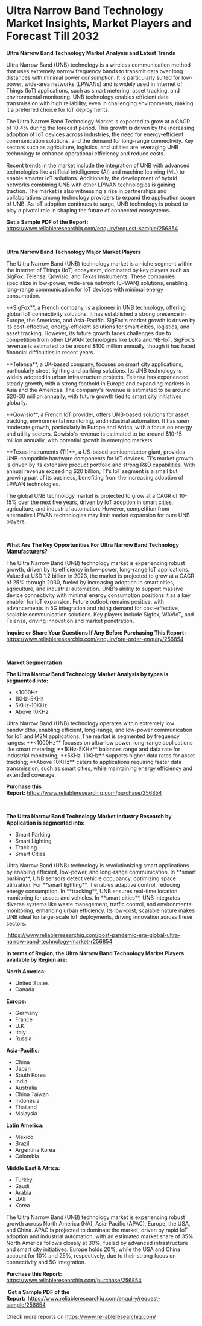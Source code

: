 <p><h1>Ultra Narrow Band Technology Market Insights, Market Players and Forecast Till 2032</h1></p><p><strong>Ultra Narrow Band Technology Market Analysis and Latest Trends</strong></p>
<p><p>Ultra Narrow Band (UNB) technology is a wireless communication method that uses extremely narrow frequency bands to transmit data over long distances with minimal power consumption. It is particularly suited for low-power, wide-area networks (LPWANs) and is widely used in Internet of Things (IoT) applications, such as smart metering, asset tracking, and environmental monitoring. UNB technology enables efficient data transmission with high reliability, even in challenging environments, making it a preferred choice for IoT deployments.</p><p>The Ultra Narrow Band Technology Market is expected to grow at a CAGR of 10.4% during the forecast period. This growth is driven by the increasing adoption of IoT devices across industries, the need for energy-efficient communication solutions, and the demand for long-range connectivity. Key sectors such as agriculture, logistics, and utilities are leveraging UNB technology to enhance operational efficiency and reduce costs.</p><p>Recent trends in the market include the integration of UNB with advanced technologies like artificial intelligence (AI) and machine learning (ML) to enable smarter IoT solutions. Additionally, the development of hybrid networks combining UNB with other LPWAN technologies is gaining traction. The market is also witnessing a rise in partnerships and collaborations among technology providers to expand the application scope of UNB. As IoT adoption continues to surge, UNB technology is poised to play a pivotal role in shaping the future of connected ecosystems.</p></p>
<p><strong>Get a Sample PDF of the Report:&nbsp;</strong> <a href="https://www.reliableresearchiq.com/enquiry/request-sample/256854?utm_campaign=1082&utm_medium=2&utm_source=Github&utm_content=ia&utm_term=21012025&utm_id=ultra-narrow-band-technology">https://www.reliableresearchiq.com/enquiry/request-sample/256854</a></p>
<p>&nbsp;</p>
<p><strong>Ultra Narrow Band Technology Major Market Players</strong></p>
<p><p>The Ultra Narrow Band (UNB) technology market is a niche segment within the Internet of Things (IoT) ecosystem, dominated by key players such as SigFox, Telensa, Qowisio, and Texas Instruments. These companies specialize in low-power, wide-area network (LPWAN) solutions, enabling long-range communication for IoT devices with minimal energy consumption.</p><p>**SigFox**, a French company, is a pioneer in UNB technology, offering global IoT connectivity solutions. It has established a strong presence in Europe, the Americas, and Asia-Pacific. SigFox's market growth is driven by its cost-effective, energy-efficient solutions for smart cities, logistics, and asset tracking. However, its future growth faces challenges due to competition from other LPWAN technologies like LoRa and NB-IoT. SigFox's revenue is estimated to be around $100 million annually, though it has faced financial difficulties in recent years.</p><p>**Telensa**, a UK-based company, focuses on smart city applications, particularly street lighting and parking solutions. Its UNB technology is widely adopted in urban infrastructure projects. Telensa has experienced steady growth, with a strong foothold in Europe and expanding markets in Asia and the Americas. The company's revenue is estimated to be around $20-30 million annually, with future growth tied to smart city initiatives globally.</p><p>**Qowisio**, a French IoT provider, offers UNB-based solutions for asset tracking, environmental monitoring, and industrial automation. It has seen moderate growth, particularly in Europe and Africa, with a focus on energy and utility sectors. Qowisio's revenue is estimated to be around $10-15 million annually, with potential growth in emerging markets.</p><p>**Texas Instruments (TI)**, a US-based semiconductor giant, provides UNB-compatible hardware components for IoT devices. TI's market growth is driven by its extensive product portfolio and strong R&D capabilities. With annual revenue exceeding $20 billion, TI's IoT segment is a small but growing part of its business, benefiting from the increasing adoption of LPWAN technologies.</p><p>The global UNB technology market is projected to grow at a CAGR of 10-15% over the next five years, driven by IoT adoption in smart cities, agriculture, and industrial automation. However, competition from alternative LPWAN technologies may limit market expansion for pure UNB players.</p></p>
<p>&nbsp;</p>
<p><strong>What Are The Key Opportunities For Ultra Narrow Band Technology Manufacturers?</strong></p>
<p><p>The Ultra Narrow Band (UNB) technology market is experiencing robust growth, driven by its efficiency in low-power, long-range IoT applications. Valued at USD 1.2 billion in 2023, the market is projected to grow at a CAGR of 25% through 2030, fueled by increasing adoption in smart cities, agriculture, and industrial automation. UNB's ability to support massive device connectivity with minimal energy consumption positions it as a key enabler for IoT expansion. Future outlook remains positive, with advancements in 5G integration and rising demand for cost-effective, scalable communication solutions. Key players include Sigfox, WAVIoT, and Telensa, driving innovation and market penetration.</p></p>
<p><strong>Inquire or Share Your Questions If Any Before Purchasing This Report:</strong> <a href="https://www.reliableresearchiq.com/enquiry/pre-order-enquiry/256854?utm_campaign=1082&utm_medium=2&utm_source=Github&utm_content=ia&utm_term=21012025&utm_id=ultra-narrow-band-technology">https://www.reliableresearchiq.com/enquiry/pre-order-enquiry/256854</a></p>
<p>&nbsp;</p>
<p><strong>Market Segmentation</strong></p>
<p><strong>The Ultra Narrow Band Technology Market Analysis by types is segmented into:</strong></p>
<p><ul><li><1000Hz</li><li>1KHz-5KHz</li><li>5KHz-10KHz</li><li>Above 10KHz</li></ul></p>
<p><p>Ultra Narrow Band (UNB) technology operates within extremely low bandwidths, enabling efficient, long-range, and low-power communication for IoT and M2M applications. The market is segmented by frequency ranges: **<1000Hz** focuses on ultra-low power, long-range applications like smart metering; **1KHz-5KHz** balances range and data rate for industrial monitoring; **5KHz-10KHz** supports higher data rates for asset tracking; **Above 10KHz** caters to applications requiring faster data transmission, such as smart cities, while maintaining energy efficiency and extended coverage.</p></p>
<p><strong>Purchase this Report:&nbsp;</strong><a href="https://www.reliableresearchiq.com/purchase/256854?utm_campaign=1082&utm_medium=2&utm_source=Github&utm_content=ia&utm_term=21012025&utm_id=ultra-narrow-band-technology">https://www.reliableresearchiq.com/purchase/256854</a></p>
<p>&nbsp;</p>
<p><strong>The Ultra Narrow Band Technology Market Industry Research by Application is segmented into:</strong></p>
<p><ul><li>Smart Parking</li><li>Smart Lighting</li><li>Tracking</li><li>Smart Cities</li></ul></p>
<p><p>Ultra Narrow Band (UNB) technology is revolutionizing smart applications by enabling efficient, low-power, and long-range communication. In **smart parking**, UNB sensors detect vehicle occupancy, optimizing space utilization. For **smart lighting**, it enables adaptive control, reducing energy consumption. In **tracking**, UNB ensures real-time location monitoring for assets and vehicles. In **smart cities**, UNB integrates diverse systems like waste management, traffic control, and environmental monitoring, enhancing urban efficiency. Its low-cost, scalable nature makes UNB ideal for large-scale IoT deployments, driving innovation across these sectors.</p></p>
<p><a href="https://www.reliableresearchiq.com/post-pandemic-era-global-ultra-narrow-band-technology-market-r256854?utm_campaign=1082&utm_medium=2&utm_source=Github&utm_content=ia&utm_term=21012025&utm_id=ultra-narrow-band-technology">&nbsp;https://www.reliableresearchiq.com/post-pandemic-era-global-ultra-narrow-band-technology-market-r256854</a></p>
<p><strong>In terms of Region, the Ultra Narrow Band Technology Market Players available by Region are:</strong></p>
<p>
    <p> <strong> North America: </strong>
        <ul>
            <li>United States</li>
            <li>Canada</li>
        </ul>
        </p> 
    <p> <strong> Europe: </strong>
        <ul>
            <li>Germany</li>
            <li>France</li>
            <li>U.K.</li>
            <li>Italy</li>
            <li>Russia</li>
        </ul>
        </p> 
    <p> <strong> Asia-Pacific: </strong>
        <ul>
            <li>China</li>
            <li>Japan</li>
            <li>South Korea</li>
            <li>India</li>
            <li>Australia</li>
            <li>China Taiwan</li>
            <li>Indonesia</li>
            <li>Thailand</li>
            <li>Malaysia</li>
        </ul>
        </p> 
    <p> <strong> Latin America: </strong>
        <ul>
            <li>Mexico</li>
            <li>Brazil</li>
            <li>Argentina Korea</li>
            <li>Colombia</li>
        </ul>
        </p> 
    <p> <strong> Middle East & Africa: </strong>
        <ul>
            <li>Turkey</li>
            <li>Saudi</li>
            <li>Arabia</li>
            <li>UAE</li>
            <li>Korea</li>
        </ul>
    </p>
    </p>
<p><p>The Ultra Narrow Band (UNB) technology market is experiencing robust growth across North America (NA), Asia-Pacific (APAC), Europe, the USA, and China. APAC is projected to dominate the market, driven by rapid IoT adoption and industrial automation, with an estimated market share of 35%. North America follows closely at 30%, fueled by advanced infrastructure and smart city initiatives. Europe holds 20%, while the USA and China account for 10% and 25%, respectively, due to their strong focus on connectivity and 5G integration.</p></p>
<p><strong>Purchase this Report: </strong><a href="https://www.reliableresearchiq.com/purchase/256854?utm_campaign=1082&utm_medium=2&utm_source=Github&utm_content=ia&utm_term=21012025&utm_id=ultra-narrow-band-technology">https://www.reliableresearchiq.com/purchase/256854</a></p>
<p>&nbsp;<strong>Get a Sample PDF of the Report:&nbsp;&nbsp;</strong><a href="https://www.reliableresearchiq.com/enquiry/request-sample/256854?utm_campaign=1082&utm_medium=2&utm_source=Github&utm_content=ia&utm_term=21012025&utm_id=ultra-narrow-band-technology">https://www.reliableresearchiq.com/enquiry/request-sample/256854</a></p>
<p><strong></strong></p>
<p>Check more reports on <a href="https://www.reliableresearchiq.com/?utm_campaign=1082&utm_medium=2&utm_source=Github&utm_content=ia&utm_term=21012025&utm_id=ultra-narrow-band-technology">https://www.reliableresearchiq.com/</a></p>